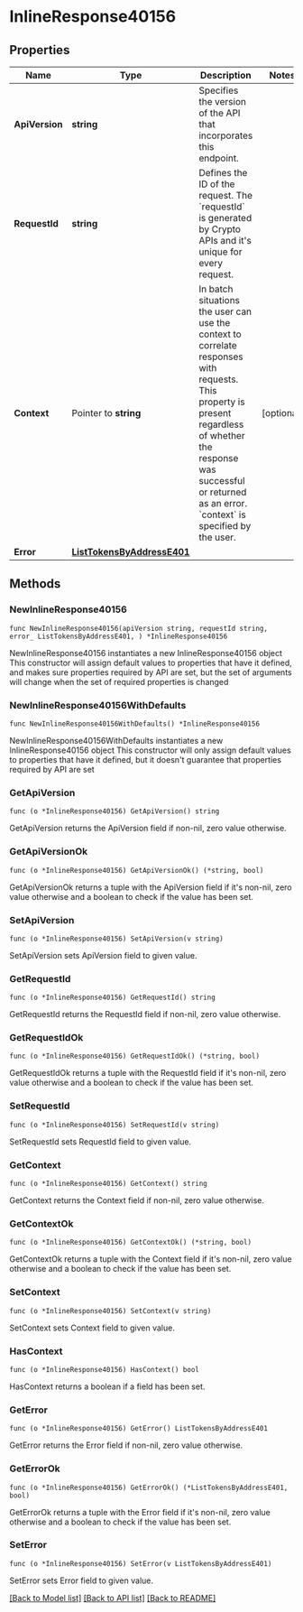 # InlineResponse40156

## Properties

Name | Type | Description | Notes
------------ | ------------- | ------------- | -------------
**ApiVersion** | **string** | Specifies the version of the API that incorporates this endpoint. | 
**RequestId** | **string** | Defines the ID of the request. The &#x60;requestId&#x60; is generated by Crypto APIs and it&#39;s unique for every request. | 
**Context** | Pointer to **string** | In batch situations the user can use the context to correlate responses with requests. This property is present regardless of whether the response was successful or returned as an error. &#x60;context&#x60; is specified by the user. | [optional] 
**Error** | [**ListTokensByAddressE401**](ListTokensByAddressE401.md) |  | 

## Methods

### NewInlineResponse40156

`func NewInlineResponse40156(apiVersion string, requestId string, error_ ListTokensByAddressE401, ) *InlineResponse40156`

NewInlineResponse40156 instantiates a new InlineResponse40156 object
This constructor will assign default values to properties that have it defined,
and makes sure properties required by API are set, but the set of arguments
will change when the set of required properties is changed

### NewInlineResponse40156WithDefaults

`func NewInlineResponse40156WithDefaults() *InlineResponse40156`

NewInlineResponse40156WithDefaults instantiates a new InlineResponse40156 object
This constructor will only assign default values to properties that have it defined,
but it doesn't guarantee that properties required by API are set

### GetApiVersion

`func (o *InlineResponse40156) GetApiVersion() string`

GetApiVersion returns the ApiVersion field if non-nil, zero value otherwise.

### GetApiVersionOk

`func (o *InlineResponse40156) GetApiVersionOk() (*string, bool)`

GetApiVersionOk returns a tuple with the ApiVersion field if it's non-nil, zero value otherwise
and a boolean to check if the value has been set.

### SetApiVersion

`func (o *InlineResponse40156) SetApiVersion(v string)`

SetApiVersion sets ApiVersion field to given value.


### GetRequestId

`func (o *InlineResponse40156) GetRequestId() string`

GetRequestId returns the RequestId field if non-nil, zero value otherwise.

### GetRequestIdOk

`func (o *InlineResponse40156) GetRequestIdOk() (*string, bool)`

GetRequestIdOk returns a tuple with the RequestId field if it's non-nil, zero value otherwise
and a boolean to check if the value has been set.

### SetRequestId

`func (o *InlineResponse40156) SetRequestId(v string)`

SetRequestId sets RequestId field to given value.


### GetContext

`func (o *InlineResponse40156) GetContext() string`

GetContext returns the Context field if non-nil, zero value otherwise.

### GetContextOk

`func (o *InlineResponse40156) GetContextOk() (*string, bool)`

GetContextOk returns a tuple with the Context field if it's non-nil, zero value otherwise
and a boolean to check if the value has been set.

### SetContext

`func (o *InlineResponse40156) SetContext(v string)`

SetContext sets Context field to given value.

### HasContext

`func (o *InlineResponse40156) HasContext() bool`

HasContext returns a boolean if a field has been set.

### GetError

`func (o *InlineResponse40156) GetError() ListTokensByAddressE401`

GetError returns the Error field if non-nil, zero value otherwise.

### GetErrorOk

`func (o *InlineResponse40156) GetErrorOk() (*ListTokensByAddressE401, bool)`

GetErrorOk returns a tuple with the Error field if it's non-nil, zero value otherwise
and a boolean to check if the value has been set.

### SetError

`func (o *InlineResponse40156) SetError(v ListTokensByAddressE401)`

SetError sets Error field to given value.



[[Back to Model list]](../README.md#documentation-for-models) [[Back to API list]](../README.md#documentation-for-api-endpoints) [[Back to README]](../README.md)


